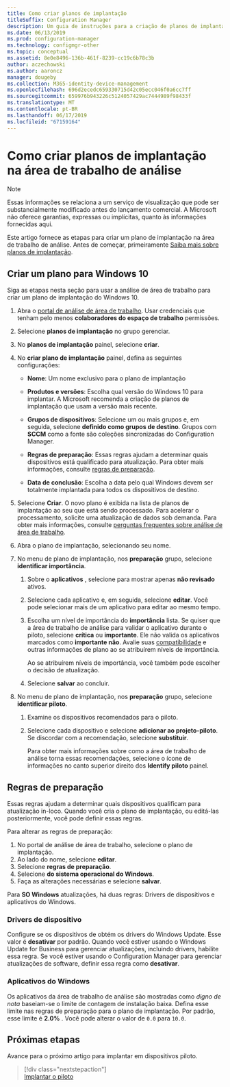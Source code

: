 ```yaml
---
title: Como criar planos de implantação
titleSuffix: Configuration Manager
description: Um guia de instruções para a criação de planos de implantação na área de trabalho de análise.
ms.date: 06/13/2019
ms.prod: configuration-manager
ms.technology: configmgr-other
ms.topic: conceptual
ms.assetid: 8e0e8496-136b-461f-8239-cc19c6b78c3b
author: aczechowski
ms.author: aaroncz
manager: dougeby
ms.collection: M365-identity-device-management
ms.openlocfilehash: 696d2ecedc659330715d42c05ecc046f0a6cc7ff
ms.sourcegitcommit: 659976b943226c5124057429ac7444989f98433f
ms.translationtype: MT
ms.contentlocale: pt-BR
ms.lasthandoff: 06/17/2019
ms.locfileid: "67159164"
---
```

# <a name="how-to-create-deployment-plans-in-desktop-analytics"></a>Como criar planos de implantação na área de trabalho de análise

> [!Note]  
> Essas informações se relaciona a um serviço de visualização que pode ser substancialmente modificado antes do lançamento comercial. A Microsoft não oferece garantias, expressas ou implícitas, quanto às informações fornecidas aqui.  

Este artigo fornece as etapas para criar um plano de implantação na área de trabalho de análise. Antes de começar, primeiramente [Saiba mais sobre planos de implantação](/sccm/desktop-analytics/about-deployment-plans).

## <a name="create-a-plan-for-windows-10"></a>Criar um plano para Windows 10

Siga as etapas nesta seção para usar a análise de área de trabalho para criar um plano de implantação do Windows 10.

1. Abra o [portal de análise de área de trabalho](https://aka.ms/desktopanalytics). Usar credenciais que tenham pelo menos **colaboradores do espaço de trabalho** permissões.  

2. Selecione **planos de implantação** no grupo gerenciar.  

3. No **planos de implantação** painel, selecione **criar**.  

4. No **criar plano de implantação** painel, defina as seguintes configurações:  

    - **Nome**: Um nome exclusivo para o plano de implantação  

    - **Produtos e versões**: Escolha qual versão do Windows 10 para implantar. A Microsoft recomenda a criação de planos de implantação que usam a versão mais recente.  

    - **Grupos de dispositivos**: Selecione um ou mais grupos e, em seguida, selecione **definido como grupos de destino**. Grupos com **SCCM** como a fonte são coleções sincronizadas do Configuration Manager.  

    - **Regras de preparação**: Essas regras ajudam a determinar quais dispositivos está qualificado para atualização. Para obter mais informações, consulte [regras de preparação](#readiness-rules).  

    - **Data de conclusão**: Escolha a data pelo qual Windows devem ser totalmente implantada para todos os dispositivos de destino.  

5. Selecione **Criar**. O novo plano é exibida na lista de planos de implantação ao seu que está sendo processado. Para acelerar o processamento, solicite uma atualização de dados sob demanda. Para obter mais informações, consulte [perguntas frequentes sobre análise de área de trabalho](/sccm/desktop-analytics/faq##can-i-reduce-the-amount-of-time-it-takes-for-data-to-refresh-in-my-desktop-analytics-portal).  

6. Abra o plano de implantação, selecionando seu nome.  

7. No menu de plano de implantação, nos **preparação** grupo, selecione **identificar importância**.  

    1. Sobre o **aplicativos** , selecione para mostrar apenas **não revisado** ativos.  

    2. Selecione cada aplicativo e, em seguida, selecione **editar**. Você pode selecionar mais de um aplicativo para editar ao mesmo tempo.  

    3. Escolha um nível de importância do **importância** lista. Se quiser que a área de trabalho de análise para validar o aplicativo durante o piloto, selecione **crítica** ou **importante**. Ele não valida os aplicativos marcados como **importante não**. Avalie suas [compatibilidade](/sccm/desktop-analytics/compat-assessment) e outras informações de plano ao se atribuírem níveis de importância.  

        Ao se atribuírem níveis de importância, você também pode escolher o decisão de atualização.  

    4. Selecione **salvar** ao concluir.  

8. No menu de plano de implantação, nos **preparação** grupo, selecione **identificar piloto**.  

    1. Examine os dispositivos recomendados para o piloto.  

    2. Selecione cada dispositivo e selecione **adicionar ao projeto-piloto**. Se discordar com a recomendação, selecione **substituir**.  

        Para obter mais informações sobre como a área de trabalho de análise torna essas recomendações, selecione o ícone de informações no canto superior direito dos **Identify piloto** painel.

## <a name="readiness-rules"></a>Regras de preparação

Essas regras ajudam a determinar quais dispositivos qualificam para atualização in-loco. Quando você cria o plano de implantação, ou editá-las posteriormente, você pode definir essas regras.

Para alterar as regras de preparação:

1. No portal de análise de área de trabalho, selecione o plano de implantação.
1. Ao lado do nome, selecione **editar**.
1. Selecione **regras de preparação**.
1. Selecione **do sistema operacional do Windows**.
1. Faça as alterações necessárias e selecione **salvar**.

Para **SO Windows** atualizações, há duas regras: Drivers de dispositivos e aplicativos do Windows.

### <a name="device-drivers"></a>Drivers de dispositivo

Configure se os dispositivos de obtém os drivers do Windows Update. Esse valor é **desativar** por padrão. Quando você estiver usando o Windows Update for Business para gerenciar atualizações, incluindo drivers, habilite essa regra. Se você estiver usando o Configuration Manager para gerenciar atualizações de software, definir essa regra como **desativar**.

### <a name="windows-applications"></a>Aplicativos do Windows

Os aplicativos da área de trabalho de análise são mostradas como *digno de nota* baseiam-se o limite de contagem de instalação baixa. Defina esse limite nas regras de preparação para o plano de implantação. Por padrão, esse limite é **2.0%** . Você pode alterar o valor de `0.0` para `10.0`.


## <a name="next-steps"></a>Próximas etapas

Avance para o próximo artigo para implantar em dispositivos piloto.
> [!div class="nextstepaction"]  
> [Implantar o piloto](/sccm/desktop-analytics/deploy-pilot)  
